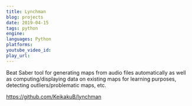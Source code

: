 ```yaml
---
title: Lynchman
blog: projects
date: 2019-04-15
tags: python
engine:
languages: Python
platforms:
youtube_video_id:
play_url:
---
```

Beat Saber tool for generating maps from audio files automatically as well as computing/displaying data on existing maps for learning purposes, detecting outliers/problematic maps, etc.

https://github.com/KeikakuB/lynchman
